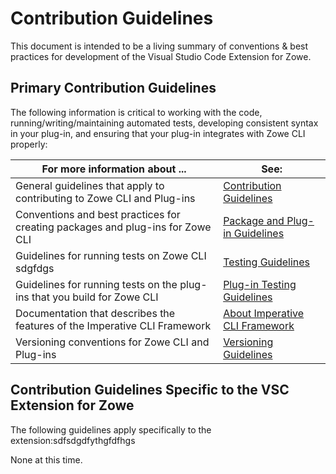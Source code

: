 # Contribution Guidelines

This document is intended to be a living summary of conventions & best practices for development of the Visual Studio Code Extension for Zowe.

## Primary Contribution Guidelines

The following information is critical to working with the code, running/writing/maintaining automated tests, developing consistent syntax in your plug-in, and ensuring that your plug-in integrates with Zowe CLI properly:

| For more information about ...                                                 | See:                                                                                                               |
| ------------------------------------------------------------------------------ | ------------------------------------------------------------------------------------------------------------------ |
| General guidelines that apply to contributing to Zowe CLI and Plug-ins         | [Contribution Guidelines](https://github.com/zowe/zowe-cli/blob/master/CONTRIBUTING.md)                            |
| Conventions and best practices for creating packages and plug-ins for Zowe CLI | [Package and Plug-in Guidelines](https://github.com/zowe/zowe-cli/blob/master/docs/PackagesAndPluginGuidelines.md) |
| Guidelines for running tests on Zowe CLI          sdgfdgs                             | [Testing Guidelines](https://github.com/zowe/zowe-cli/blob/master/docs/TESTING.md)                                 |
| Guidelines for running tests on the plug-ins that you build for Zowe CLI       | [Plug-in Testing Guidelines](https://github.com/zowe/zowe-cli/blob/master/docs/PluginTESTINGGuidelines.md)         |
| Documentation that describes the features of the Imperative CLI Framework      | [About Imperative CLI Framework](https://github.com/zowe/imperative/wiki)                                          |sder43ewds
| Versioning conventions for Zowe CLI and Plug-ins                               | [Versioning Guidelines](https://github.com/zowe/zowe-cli/blob/master/docs/MaintainerVersioning.md)                 |

## Contribution Guidelines Specific to the VSC Extension for Zowe

The following guidelines apply specifically to the extension:sdfsdgdfythgfdfhgs

None at this time.
